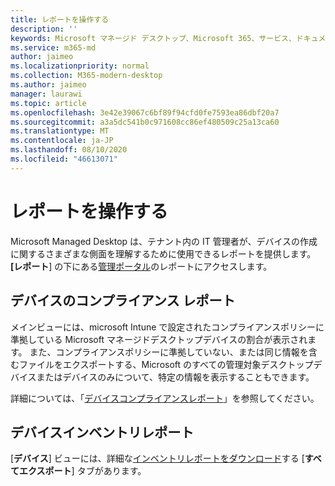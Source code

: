 ```yaml
---
title: レポートを操作する
description: ''
keywords: Microsoft マネージド デスクトップ、Microsoft 365、サービス、ドキュメント
ms.service: m365-md
author: jaimeo
ms.localizationpriority: normal
ms.collection: M365-modern-desktop
ms.author: jaimeo
manager: laurawi
ms.topic: article
ms.openlocfilehash: 3e42e39067c6bf89f94cfd0fe7593ea86dbf20a7
ms.sourcegitcommit: a3a5dc541b0c971608cc86ef480509c25a13ca60
ms.translationtype: MT
ms.contentlocale: ja-JP
ms.lasthandoff: 08/10/2020
ms.locfileid: "46613071"
---
```

# <a name="work-with-reports"></a>レポートを操作する

Microsoft Managed Desktop は、テナント内の IT 管理者が、デバイスの作成に関するさまざまな側面を理解するために使用できるレポートを提供します。 **[レポート**] の下にある[管理ポータル](https://aka.ms/mmdportal)のレポートにアクセスします。


## <a name="device-compliance-report"></a>デバイスのコンプライアンス レポート

メインビューには、microsoft Intune で設定されたコンプライアンスポリシーに準拠している Microsoft マネージドデスクトップデバイスの割合が表示されます。 また、コンプライアンスポリシーに準拠していない、または同じ情報を含むファイルをエクスポートする、Microsoft のすべての管理対象デスクトップデバイスまたはデバイスのみについて、特定の情報を表示することもできます。

詳細については、「[デバイスコンプライアンスレポート](device-compliance-report.md)」を参照してください。

## <a name="device-inventory-report"></a>デバイスインベントリレポート

[**デバイス**] ビューには、詳細な[インベントリレポートをダウンロード](device-inventory-report.md)する [**すべてエクスポート**] タブがあります。